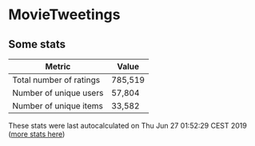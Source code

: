 # MovieTweetings
## Some stats

Metric | Value
--- | ---
Total number of ratings                 | 785,519
Number of unique users                  | 57,804
Number of unique items                  | 33,582
These stats were last autocalculated on Thu Jun 27 01:52:29 CEST 2019  ([more stats here](./stats.md))

